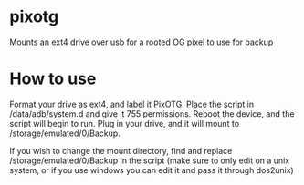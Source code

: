 # pixotg
Mounts an ext4 drive over usb for a rooted OG pixel to use for backup


# How to use
Format your drive as ext4, and label it PixOTG. Place the script in /data/adb/system.d and give it 755 permissions. Reboot the device, and the script will begin to run. Plug in your drive, and it will mount to /storage/emulated/0/Backup.

If you wish to change the mount directory, find and replace /storage/emulated/0/Backup in the script (make sure to only edit on a unix system, or if you use windows you can edit it and pass it through dos2unix)
